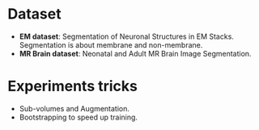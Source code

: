 # Dataset

* **EM dataset**: Segmentation of Neuronal Structures in EM Stacks. Segmentation is about membrane and non-membrane.
* **MR Brain dataset**: Neonatal and Adult MR Brain Image Segmentation.

# Experiments tricks

* Sub-volumes and Augmentation.
* Bootstrapping to speed up training.

